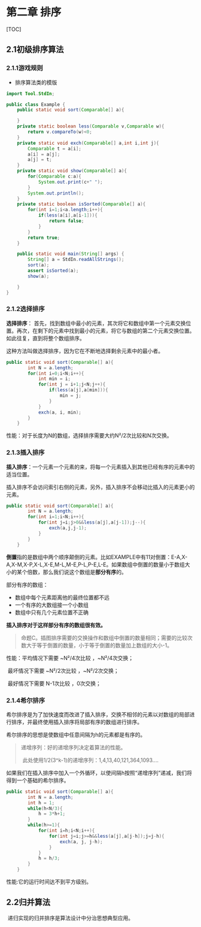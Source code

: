 # 第二章 排序

[TOC]

## 2.1初级排序算法

### 2.1.1游戏规则

* 排序算法类的模版

```java
import Tool.StdIn;

public class Example {
    public static void sort(Comparable[] a){

    }
    private static boolean less(Comparable v,Comparable w){
        return v.compareTo(w)<0;
    }
    private static void exch(Comparable[] a,int i,int j){
        Comparable t = a[i];
        a[i] = a[j];
        a[j] = t;
    }
    private static void show(Comparable[] a){
        for(Comparable c:a){
            System.out.print(c+" ");
        }
        System.out.println();
    }
    private static boolean isSorted(Comparable[] a){
        for(int i=1;i<a.length;i++){
            if(less(a[i],a[i-1])){
                return false;
            }
        }
        return true;
    }

    public static void main(String[] args) {
        String[] a = StdIn.readAllStrings();
        sort(a);
        assert isSorted(a);
        show(a);

    }
}

```

### 2.1.2选择排序

 **选择排序**： 首先，找到数组中最小的元素，其次将它和数组中第一个元素交换位置。再次，在剩下的元素中找到最小的元素，将它与数组的第二个元素交换位置。如此往复，直到将整个数组排序。

 这种方法叫做选择排序，因为它在不断地选择剩余元素中的最小者。

```java
public static void sort(Comparable[] a){
        int N = a.length;
        for(int i=0;i<N;i++){
            int min = i;
            for(int j = i+1;j<N;j++){
                if(less(a[j],a[min])){
                    min = j;
                }
            }
            exch(a, i, min);
        }
    }
```

性能：对于长度为N的数组，选择排序需要大约N²/2次比较和N次交换。



### 2.1.3插入排序

**插入排序**：一个元素一个元素的来，将每一个元素插入到其他已经有序的元素中的适当位置。

插入排序不会访问索引右侧的元素，另外，插入排序不会移动比插入的元素更小的元素。

```java
public static void sort(Comparable[] a){
        int N = a.length;
        for(int i=1;i<N;i++){
            for(int j=i;j>0&&less(a[j],a[j-1]);j--){
                exch(a,j,j-1);
            }
        }
    }
```

​     **倒置**指的是数组中两个顺序颠倒的元素。比如EXAMPLE中有11对倒置：E-A,X-A,X-M,X-P,X-L,X-E,M-L,M-E,P-L,P-E,L-E。如果数组中倒置的数量小于数组大小的某个倍数，那么我们说这个数组是**部分有序**的。

部分有序的数组：

* 数组中每个元素距离他的最终位置都不远
* 一个有序的大数组接一个小数组
* 数组中只有几个元素位置不正确

**插入排序对于这样部分有序的数组很有效。**

> 命题C。插图排序需要的交换操作和数组中倒置的数量相同；需要的比较次数大于等于倒置的数量，小于等于倒置的数量加上数组的大小-1。



性能：平均情况下需要 ~N²/4次比较  ，~N²/4次交换；

​           最坏情况下需要 ~N²/2次比较  ，~N²/2次交换；

​           最好情况下需要 N-1次比较  ，0次交换；



### 2.1.4希尔排序

​      希尔排序是为了加快速度而改进了插入排序，交换不相邻的元素以对数组的局部进行排序，并最终使用插入排序将局部有序的数组进行排序。

希尔排序的思想是使数组中任意间隔为h的元素都是有序的。

> 递增序列：好的递增序列决定着算法的性能。
>
> ​					此处使用1/2(3^k-1)的递增序列：1,4,13,40,121,364,1093....

​       如果我们在插入排序中加入一个外循环，以使间隔h按照“递增序列”递减，我们将得到一个基础的希尔排序。

```java
public static void sort(Comparable[] a){
        int N = a.length;
        int h = 1;
        while(h<N/3){
            h = 3*h+1;
        }
        while(h>=1){
            for(int i=h;i<N;i++){
                for(int j=i;j>=h&&less(a[j],a[j-h]);j=j-h){
                    exch(a, j, j-h);
                }
            }
            h = h/3;
        }
    }
```

性能:它的运行时间达不到平方级别。

## 2.2归并算法

​    递归实现的归并排序是算法设计中分治思想典型应用。                                                                                                
